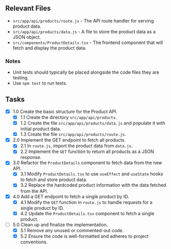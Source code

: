 ## Relevant Files

- `src/app/api/products/route.js` - The API route handler for serving product data.
- `src/app/api/products/data.js` - A file to store the product data as a JSON object.
- `src/components/ProductDetails.tsx` - The frontend component that will fetch and display the product data.

### Notes

- Unit tests should typically be placed alongside the code files they are testing.
- Use `npm test` to run tests.

## Tasks

- [x] 1.0 Create the basic structure for the Product API.
  - [x] 1.1 Create the directory `src/app/api/products`.
  - [x] 1.2 Create the file `src/app/api/products/data.js` and populate it with initial product data.
  - [x] 1.3 Create the file `src/app/api/products/route.js`.
- [x] 2.0 Implement the GET endpoint to fetch all products.
  - [x] 2.1 In `route.js`, import the product data from `data.js`.
  - [x] 2.2 Implement the `GET` function to return all products as a JSON response.
- [x] 3.0 Refactor the `ProductDetails` component to fetch data from the new API.
  - [x] 3.1 Modify `ProductDetails.tsx` to use `useEffect` and `useState` hooks to fetch and store product data.
  - [x] 3.2 Replace the hardcoded product information with the data fetched from the API.
- [x] 4.0 Add a GET endpoint to fetch a single product by ID.
  - [x] 4.1 Modify the `GET` function in `route.js` to handle requests for a single product by ID.
  - [x] 4.2 Update the `ProductDetails.tsx` component to fetch a single product.
- [ ] 5.0 Clean up and finalize the implementation.
  - [x] 5.1 Remove any unused or commented-out code.
  - [x] 5.2 Ensure the code is well-formatted and adheres to project conventions.
